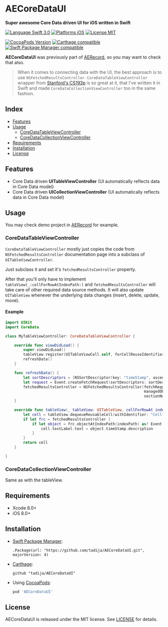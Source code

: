 # AECoreDataUI
**Super awesome Core Data driven UI for iOS written in Swift**

[![Language Swift 3.0](https://img.shields.io/badge/Language-Swift%203.0-orange.svg?style=flat)](https://swift.org)
[![Platforms iOS](https://img.shields.io/badge/Platforms-iOS-lightgray.svg?style=flat)](http://www.apple.com)
[![License MIT](https://img.shields.io/badge/License-MIT-lightgrey.svg?style=flat)](https://github.com/tadija/AECoreDataUI/blob/master/LICENSE)

[![CocoaPods Version](https://img.shields.io/cocoapods/v/AECoreDataUI.svg?style=flat)](https://cocoapods.org/pods/AECoreDataUI)
[![Carthage compatible](https://img.shields.io/badge/Carthage-compatible-brightgreen.svg?style=flat)](https://github.com/Carthage/Carthage)
[![Swift Package Manager compatible](https://img.shields.io/badge/Swift%20Package%20Manager-compatible-brightgreen.svg)](https://github.com/apple/swift-package-manager)

**AECoreDataUI** was previously part of [AERecord](https://github.com/tadija/AERecord), 
so you may want to check that also.

>When it comes to connecting data with the UI, the best approach is to use `NSFetchedResultsController`.
`CoreDataTableViewController` wrapper from [Stanford's CS193p](http://www.stanford.edu/class/cs193p/cgi-bin/drupal/downloads-2013-winter) 
is so great at it, that I've written it in Swift and made `CoreDataCollectionViewController` too in the same fashion.  

## Index
- [Features](#features)
- [Usage](#usage)
    - [CoreDataTableViewController](#coredatatableviewcontroller)
    - [CoreDataCollectionViewController](#coredatacollectionviewcontroller)
- [Requirements](#requirements)
- [Installation](#installation)
- [License](#license)

## Features
- Core Data driven **UITableViewController** (UI automatically reflects data in Core Data model)
- Core Data driven **UICollectionViewController** (UI automatically reflects data in Core Data model)

## Usage

You may check demo project in [AERecord](https://github.com/tadija/AERecord) for example.

### CoreDataTableViewController
`CoreDataTableViewController` mostly just copies the code from `NSFetchedResultsController`
documentation page into a subclass of `UITableViewController`.

Just subclass it and set it's `fetchedResultsController` property.

After that you'll only have to implement `tableView(_:cellForRowAtIndexPath:)` 
and `fetchedResultsController` will take care of other required data source methods.
It will also update `UITableView` whenever the underlying data changes (insert, delete, update, move).

#### Example

```swift
import UIKit
import CoreData

class MyTableViewController: CoreDataTableViewController {

    override func viewDidLoad() {
        super.viewDidLoad()
        tableView.register(UITableViewCell.self, forCellReuseIdentifier: "Cell")
        refreshData()
    }

    func refreshData() {
        let sortDescriptors = [NSSortDescriptor(key: "timeStamp", ascending: true)]
        let request = Event.createFetchRequest(sortDescriptors: sortDescriptors)
        fetchedResultsController = NSFetchedResultsController(fetchRequest: request,
                                                              managedObjectContext: AERecord.Context.default,
                                                              sectionNameKeyPath: nil, cacheName: nil)
    }

    override func tableView(_ tableView: UITableView, cellForRowAt indexPath: IndexPath) -> UITableViewCell {
        let cell = tableView.dequeueReusableCell(withIdentifier: "Cell", for: indexPath) as UITableViewCell
        if let frc = fetchedResultsController {
            if let object = frc.objectAtIndexPath(indexPath) as? Event {
                cell.textLabel.text = object.timeStamp.description
            }
        }
        return cell
    }

}
```

### CoreDataCollectionViewController
Same as with the tableView.

## Requirements
- Xcode 8.0+
- iOS 8.0+

## Installation

- [Swift Package Manager](https://swift.org/package-manager/):

    ```
    .Package(url: "https://github.com/tadija/AECoreDataUI.git", majorVersion: 4)
    ```

- [Carthage](https://github.com/Carthage/Carthage):

    ```ogdl
    github "tadija/AECoreDataUI"
    ```

- Using [CocoaPods](http://cocoapods.org/):

    ```ruby
    pod 'AECoreDataUI'
    ```

## License
AECoreDataUI is released under the MIT license. See [LICENSE](LICENSE) for details.
